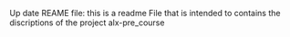Up date REAME file: this is a readme File that is intended to contains the discriptions of the project
alx-pre_course
